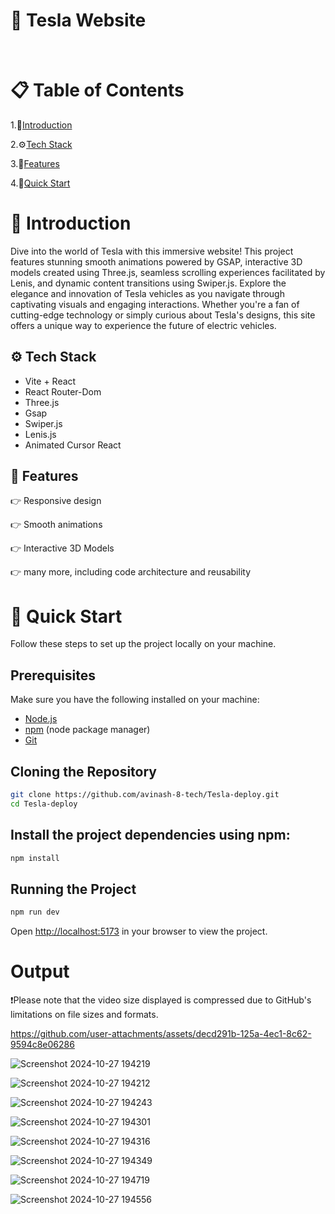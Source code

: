 # 🚗 Tesla Website

<br>

# 📋 Table of Contents
1.🤖[Introduction](#-introduction)

2.⚙️[Tech Stack](#️-tech-stack)

3.🔋[Features](#-features)

4.🤸[Quick Start](#-quick-start)

# 🤖 Introduction
Dive into the world of Tesla with this immersive website! This project features stunning smooth animations powered by GSAP, interactive 3D models created using Three.js, seamless scrolling experiences facilitated by Lenis, and dynamic content transitions using Swiper.js. Explore the elegance and innovation of Tesla vehicles as you navigate through captivating visuals and engaging interactions. Whether you're a fan of cutting-edge technology or simply curious about Tesla's designs, this site offers a unique way to experience the future of electric vehicles.

## ⚙️ Tech Stack

- Vite + React
-  React Router-Dom
- Three.js
- Gsap
- Swiper.js
- Lenis.js
- Animated Cursor React

## 🔋 Features
👉 Responsive design

👉 Smooth animations

👉 Interactive 3D Models

👉 many more, including code architecture and reusability

# 🤸 Quick Start
Follow these steps to set up the project locally on your machine.

## Prerequisites

Make sure you have the following installed on your machine:

- [Node.js](https://nodejs.org/en)
- [npm](https://www.npmjs.com/) (node package manager)
- [Git](https://git-scm.com/)

## Cloning the Repository
```bash
git clone https://github.com/avinash-8-tech/Tesla-deploy.git
cd Tesla-deploy
```
## Install the project dependencies using npm:
```bash
npm install
```
## Running the Project
```bash
npm run dev
```
Open [http://localhost:5173](http://localhost:5173) in your browser to view the project.


# Output
 ❗Please note that the video size displayed is compressed due to GitHub's limitations on file sizes and formats.

https://github.com/user-attachments/assets/decd291b-125a-4ec1-8c62-9594c8e06286




![Screenshot 2024-10-27 194219](https://github.com/user-attachments/assets/6a93916d-6bbb-4188-b5c0-05561500ba08)




![Screenshot 2024-10-27 194212](https://github.com/user-attachments/assets/5db150db-b874-45ac-9bda-447d20f980b5)




![Screenshot 2024-10-27 194243](https://github.com/user-attachments/assets/8746e7bb-8f73-4c28-aaae-0c802c62c037)




![Screenshot 2024-10-27 194301](https://github.com/user-attachments/assets/1aeb7945-7364-4a52-9c48-17cef2e2a09c)




![Screenshot 2024-10-27 194316](https://github.com/user-attachments/assets/80b67d34-44e7-4050-8bbf-4d8db7e03b9e)




![Screenshot 2024-10-27 194349](https://github.com/user-attachments/assets/97aef0a7-5696-4065-b417-794f4ab538ba)




![Screenshot 2024-10-27 194719](https://github.com/user-attachments/assets/e86dc44b-e0ad-4199-89e8-bd2303fde811)




![Screenshot 2024-10-27 194556](https://github.com/user-attachments/assets/139c844a-e893-4dfa-a799-757f36971acf)


